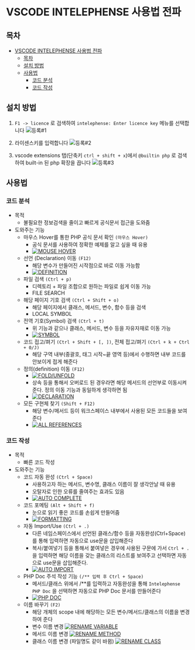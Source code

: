 # VSCODE INTELEPHENSE 사용법 전파

## 목차

- [VSCODE INTELEPHENSE 사용법 전파](#vscode-intelephense-사용법-전파)
  - [목차](#목차)
  - [설치 방법](#설치-방법)
  - [사용법](#사용법)
    - [코드 분석](#코드-분석)
    - [코드 작성](#코드-작성)

## 설치 방법

1. `F1 -> licence` 로 검색하여 `intelephense: Enter licence key` 메뉴를 선택합니다
  ![등록#1](docs/screenshot-191.png)

2. 라이센스키를 입력합니다
  ![등록#2](docs/screenshot-192.png)

3. vscode extensions 탭(단축키 `ctrl + shift + x`)에서 `@builtin php` 로 검색하여 built-in 된 php 확장을 끕니다
  ![등록#3](docs/screenshot-1619093922.png)

## 사용법

### 코드 분석

- 목적
  - 불필요한 정보검색을 줄이고 빠르게 공식문서 접근을 도와줌
- 도와주는 기능
  - 마우스 Hover를 통한 PHP 공식 문서 확인 `(마우스 Hover)`
    - 공식 문서를 사용하여 정확한 예제를 알고 싶을 때 유용
    - [![MOUSE HOVER](docs/images/php-manual.gif)](https://youtu.be/tUZS7mwnfmc)
  - 선언 (Declaration) 이동 `(F12)`
    - 해당 변수가 만들어진 시작점으로 바로 이동 가능함
    - [![DEFINITION](docs/images/php-definition.gif)](https://youtu.be/sQoUpZuALVY)
  - 파일 검색 `(Ctrl + p)`
    - 디렉토리 + 파일 조합으로 원하는 파일로 쉽게 이동 가능
    - FILE SEARCH
  - 해당 페이지 기호 검색 `(Ctrl + Shift + o)`
    - 해당 페이지에서 클래스, 메서드, 변수, 함수 등을 검색
    - LOCAL SYMBOL
  - 전역 기호(Symbol) 검색 `(Ctrl + t)`
    - 위 기능과 같으나 클래스, 메서드, 변수 등을 자유자재로 이동 가능
    - [![SYMBOL](docs/images/php-symbol.gif)](https://youtu.be/vPpFeioyFTw)
  - 코드 접고/펴기 `(Ctrl + Shift + [, ])`, 전체 접고/펴기 `(Ctrl + k + Ctrl + 0/J)`
    - 해당 구역 내부(중괄호, 태그 시작~끝 영역 등)에서 수행하면 내부 코드를 안보이게 접게 해준다
  - 정의(definition) 이동 `(F12)`
    - [![FOLD/UNFOLD](docs/images/php-codefold.gif)](https://youtu.be/wtNpnmWJrQ8)
    - 상속 등을 통해서 오버로드 된 경우라면 해당 메서드의 선언부로 이동시켜준다. 정의 이동 기능과 동일하게 생각하면 됨
    - [![DECLARATION](docs/images/php-declaration.gif)](https://youtu.be/UhmNP2LwItQ)
  - 모든 구현체 찾기 `(Shift + F12)`
    - 해당 변수/메서드 등이 워크스페이스 내부에서 사용된 모든 코드들을 보여준다
    - [![ALL REFERENCES](docs/images/php-all-references.gif)](https://youtu.be/MKFHoQhhAUs)

### 코드 작성

- 목적
  - 빠른 코드 작성
- 도와주는 기능
  - 코드 자동 완성 `(Ctrl + Space)`
    - 사용하고자 하는 메서드, 변수명, 클래스 이름이 잘 생각안날 때 유용
    - 오탈자로 인한 오류를 줄여주는 효과도 있음
    - [![AUTO COMPLETE](docs/images/php-autocomplete.gif)](https://youtu.be/hKec9bj_W6k)
  - 코드 포메팅 `(Alt + Shift + f)`
    - 눈으로 읽기 좋은 코드를 손쉽게 만들어줌
    - [![FORMATTING](docs/images/php-formatting.gif)](https://youtu.be/ndagPd2Iox4)
  - 자동 Import/Use `(Ctrl + .)`
    - 다른 네임스페이스에서 선언된 클래스/함수 등을 자동완성(Ctrl+Space) 를 통해 입력하면 자동으로 use문을 삽입해준다
    - 복사/붙여넣기 등을 통해서 붙여넣은 경우에 사용된 구문에 가서 `Ctrl + .` 을 입력하면 해당 이름을 갖는 클래스의 리스트를 보여주고 선택하면 자동으로 use문을 삽입해준다.
    - [![AUTO IMPORT](docs/images/php-autoimport.gif)](https://youtu.be/9FGPzRSpU3U)
  - PHP Doc 주석 작성 기능 `(/** 입력 후 Ctrl + Space)`
    - 메서드/클래스 위에서 /**를 입력하고 자동완성을 통해 `Intelephense PHP Doc` 을 선택하면 자동으로 PHP Doc 문서를 만들어준다
    - [![PHP DOC](docs/images/php-doc.gif)](https://youtu.be/19702YCyPwI)
  - 이름 바꾸기 `(F2)`
    - 해당 개체의 scope 내에 해당하는 모든 변수/메서드/클래스의 이름을 변경하여 준다
    - 변수 이름 변경
      [![RENAME VARIABLE](docs/images/php-rename-var.gif)](https://youtu.be/ojoYYvL3ad4)
    - 메서드 이름 변경
      [![RENAME METHOD](docs/images/php-rename-method.gif)](https://youtu.be/jjvThpEZCPQ)
    - 클래스 이름 변경 (파일명도 같이 바뀜)
      [![RENAME CLASS](docs/images/php-rename-class.gif)](https://youtu.be/rKJD6mD8S0E)

